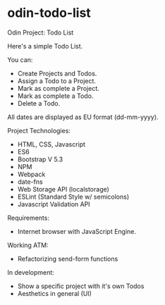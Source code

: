 # odin-todo-list
Odin Project: Todo List

Here's a simple Todo List.

You can:
- Create Projects and Todos.
- Assign a Todo to a Project.
- Mark as complete a Project.
- Mark as complete a Todo.
- Delete a Todo.

All dates are displayed as EU format (dd-mm-yyyy).


Project Technologies:
- HTML, CSS, Javascript
- ES6
- Bootstrap V 5.3
- NPM
- Webpack
- date-fns
- Web Storage API (localstorage)
- ESLint (Standard Style w/ semicolons)
- Javascript Validation API

Requirements:
- Internet browser with JavaScript Engine.

Working ATM:
- Refactorizing send-form functions 

In development:
- Show a specific project with it's own Todos
- Aesthetics in general (UI)
